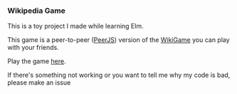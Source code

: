 
### Wikipedia Game

This is a toy project I made while learning Elm.

This game is a peer-to-peer ([PeerJS](https://peerjs.com/)) version of the [WikiGame](https://www.thewikigame.com/) you can play with your friends.

Play the game [here](https://nicolaswinsten.github.io/racer).

If there's something not working or you want to tell me why my code is bad, please make an issue
